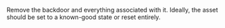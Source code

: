 Remove the backdoor and everything associated with it.
Ideally, the asset should be set to a known-good state or reset entirely.